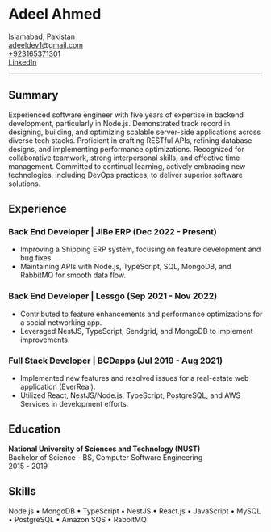 # Adeel Ahmed

Islamabad, Pakistan  
[adeeldev1@gmail.com](mailto:adeeldev1@gmail.com)  
[+923165371301](tel:+923165371301)  
[LinkedIn](https://www.linkedin.com/in/adeel-ahmed-6a3096180)

---

## Summary

Experienced software engineer with five years of expertise in backend development, particularly in Node.js. Demonstrated track record in designing, building, and optimizing scalable server-side applications across diverse tech stacks. Proficient in crafting RESTful APIs, refining database designs, and implementing performance optimizations. Recognized for collaborative teamwork, strong interpersonal skills, and effective time management. Committed to continual learning, actively embracing new technologies, including DevOps practices, to deliver superior software solutions.

## Experience

### Back End Developer | JiBe ERP (Dec 2022 - Present)
- Improving a Shipping ERP system, focusing on feature development and bug fixes.
- Maintaining APIs with Node.js, TypeScript, SQL, MongoDB, and RabbitMQ for smooth data flow.

### Back End Developer | Lessgo (Sep 2021 - Nov 2022)
- Contributed to feature enhancements and performance optimizations for a social networking app.
- Leveraged NestJS, TypeScript, Sendgrid, and MongoDB to implement improvements.

### Full Stack Developer | BCDapps (Jul 2019 - Aug 2021)
- Implemented new features and resolved issues for a real-estate web application (EverReal).
- Utilized React, NestJS/Node.js, TypeScript, PostgreSQL, and AWS Services in development efforts.

## Education

**National University of Sciences and Technology (NUST)**  
Bachelor of Science - BS, Computer Software Engineering  
2015 - 2019

## Skills

Node.js • MongoDB • TypeScript • NestJS • React.js • JavaScript • MySQL • PostgreSQL • Amazon SQS • RabbitMQ
